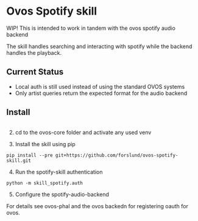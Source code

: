# Ovos Spotify skill

WIP! This is intended to work in tandem with the ovos spotify audio backend

The skill handles searching and interacting with spotify while the backend handles the playback.

## Current Status

- Local auth is still used instead of using the standard OVOS systems
- Only artist queries return the expected format for the audio backend

## Install

```
```

2. cd to the ovos-core folder and activate any used venv

3. Install the skill using pip

```
pip install --pre git+https://github.com/forslund/ovos-spotify-skill.git
```

4. Run the spotify-skill authentication

```
python -m skill_spotify.auth
```

5. Configure the spotify-audio-backend

For details see ovos-phal and the ovos backedn for registering oauth for ovos.
